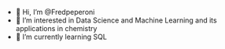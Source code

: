 - 👋 Hi, I’m @Fredpeperoni
- 👀 I’m interested in Data Science and Machine Learning and its applications in chemistry
- 🌱 I’m currently learning SQL


<!---
Fredpeperoni/Fredpeperoni is a ✨ special ✨ repository because its `README.md` (this file) appears on your GitHub profile.
You can click the Preview link to take a look at your changes.
--->
